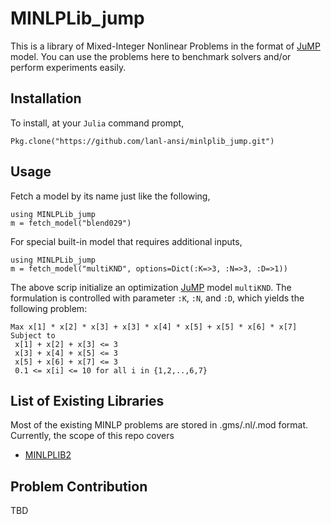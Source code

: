 # MINLPLib_jump
This is a library of Mixed-Integer Nonlinear Problems in the format of
[JuMP](https://github.com/JuliaOpt/JuMP.jl) model. You can use the problems here
to benchmark solvers and/or perform experiments easily.

## Installation
To install, at your `Julia` command prompt,
```
Pkg.clone("https://github.com/lanl-ansi/minlplib_jump.git")
```

## Usage
Fetch a model by its name just like the following,
```
using MINLPLib_jump
m = fetch_model("blend029")
```

For special built-in model that requires additional inputs,
```
using MINLPLib_jump
m = fetch_model("multiKND", options=Dict(:K=>3, :N=>3, :D=>1))
```
The above scrip initialize an optimization [JuMP](https://github.com/JuliaOpt/JuMP.jl) model `multiKND`. The
formulation is controlled with parameter `:K`, `:N`, and `:D`, which yields the
following problem:
```
Max x[1] * x[2] * x[3] + x[3] * x[4] * x[5] + x[5] * x[6] * x[7]
Subject to
 x[1] + x[2] + x[3] <= 3
 x[3] + x[4] + x[5] <= 3
 x[5] + x[6] + x[7] <= 3
 0.1 <= x[i] <= 10 for all i in {1,2,..,6,7}
```

## List of Existing Libraries
Most of the existing MINLP problems are stored in .gms/.nl/.mod format. Currently, the scope of this repo covers

* [MINLPLIB2](http://www.gamsworld.org/minlp/minlplib2/html/)

## Problem Contribution
TBD
